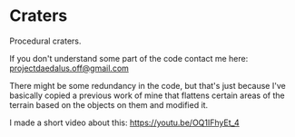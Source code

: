 # Craters
Procedural craters. 

If you don't understand some part of the code contact me here:
projectdaedalus.off@gmail.com

There might be some redundancy in the code, but that's just because I've basically copied a previous work of mine that flattens certain areas of the terrain based on the objects on them and modified it.

I made a short video about this:
https://youtu.be/OQ1IFhyEt_4
